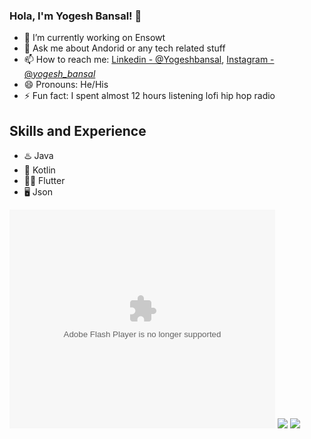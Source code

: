 ### Hola, I'm Yogesh Bansal! 👋

- 🔭 I’m currently working on Ensowt
- 💬 Ask me about Andorid or any tech related stuff
- 📫 How to reach me: [Linkedin - @Yogeshbansal](https://www.linkedin.com/in/yogesh-bansal-988a87155/), [Instagram - @_yogesh_bansal_](https://www.instagram.com/_yogesh_bansal_/)
- 😄 Pronouns: He/His
- ⚡ Fun fact: I spent almost 12 hours listening lofi hip hop radio

## Skills and Experience
* ♨️ Java
* 📱 Kotlin
* 👨‍💻 Flutter
* 🖥️ Json

<object width="425" height="350">
  <param name="movie" value="https://youtu.be/rGPaC5kZras" />
  <param name="wmode" value="transparent" />
  <embed src="https://youtu.be/rGPaC5kZras"
         type="application/x-shockwave-flash"
         wmode="transparent" width="425" height="350" />
</object>

<img src="https://github-readme-stats.vercel.app/api/top-langs/?username=yogesh-7&amp;theme=dark&amp;hide_langs_below=1%22%20style=%22max-width:100%">
<img src="https://github-readme-stats.vercel.app/api?username=yogesh-7&&show_icons=true&title_color=ffffff&icon_color=79FE96&text_color=daf7dc&bg_color=191919">
